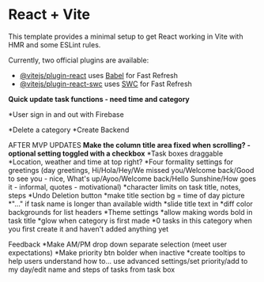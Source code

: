 # React + Vite

This template provides a minimal setup to get React working in Vite with HMR and some ESLint rules.

Currently, two official plugins are available:

- [@vitejs/plugin-react](https://github.com/vitejs/vite-plugin-react/blob/main/packages/plugin-react/README.md) uses [Babel](https://babeljs.io/) for Fast Refresh
- [@vitejs/plugin-react-swc](https://github.com/vitejs/vite-plugin-react-swc) uses [SWC](https://swc.rs/) for Fast Refresh



**<!-- Potential features and add-ons -->**
<!-- *Capitalize first letter of task name for the user in case they forgot to - steps as well! -->
<!-- *Advanced settings toggle stays simple/advanced until you change it again -->
<!-- *Are you sure before deleting a task -->
<!-- *Make TaskBox component -->
**Quick update task functions - need time and category**
<!-- **Edit task modal if you want to change everything at once - need to complete update function** -->
<!-- **Create pages for each category that holds tasks of that category - may have to create running counts for each category and tasktype (priority/completed etc.) as you update tasks** -->
<!-- **Task completion strikes out task - struck out task stays at the bottom of the list but not indicated in # tasks to complete in that category - second map after primary one listing completed tasks in the category** -->
<!-- *Put tasks list into DataContext to access app wide -->
<!-- **id in task objects must rearrange when deleting a task!** -->
*User sign in and out with Firebase
<!-- *Create your own category -->
*Delete a category
*Create Backend
<!-- *Add participants to create/edit task modals - between Notes and date/time! OR next to cancel button in the bott-right -->
<!-- *make + Add steps button fade out if 5 steps already added -->
AFTER MVP UPDATES
**Make the column title area fixed when scrolling? - optional setting toggled with a checkbox**
*Task boxes draggable
*Location, weather and time at top right?
*Four formality settings for greetings (day greetings, Hi/Hola/Hey/We missed you/Welcome back/Good to see you - nice, What's up/Ayoo/Welcome back/Hello Sunshine/How goes it - informal, quotes - motivational)
*character limits on task title, notes, steps
*Undo Deletion button
*make title section bg = time of day picture
*"..." if task name is longer than available width
*slide title text in
*diff color backgrounds for list headers
*Theme settings
*allow making words bold in task title
*glow when category is first made
*0 tasks in this category when you first create it and haven't added anything yet

Feedback
*Make AM/PM drop down separate selection (meet user expectations)
*Make priority btn bolder when inactive
*create tooltips to help users understand how to... use advanced settings/set priority/add to my day/edit name and steps of tasks from task box